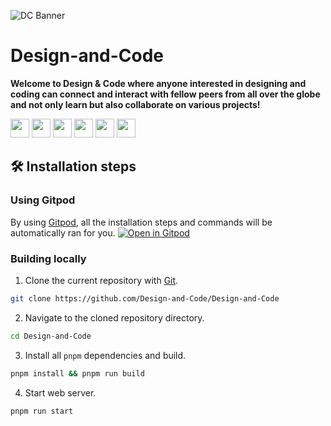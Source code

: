 ![DC Banner](https://user-images.githubusercontent.com/65373279/116761730-055f0000-aa36-11eb-80b0-96f321958926.png)

# Design-and-Code

**Welcome to Design & Code where anyone interested in designing and coding can connect and interact with fellow peers from all over the globe and not only learn but also collaborate on various projects!**

<p align="left">
<a href="mailto:designandcode.community@gmail.com" style="text-decoration:none">
  <img height="30" src = "https://img.shields.io/badge/gmail-c14438?&style=for-the-badge&logo=gmail&logoColor=white">
</a>
  <a href="https://discord.gg/gM3bG4rAU5" style="text-decoration:none">
  <img height="30" src="https://img.shields.io/badge/discord-darkblue.svg?&style=for-the-badge&logo=discord&logoColor=white" />
</a>
<a href="http://designandcode.us/" style="text-decoration:none">
  <img height="30" src = "https://img.shields.io/badge/website-c14438?&style=for-the-badge&logo=internet&logoColor=white">
</a>
<a href="https://www.linkedin.com/company/designandcode" style="text-decoration:none">
  <img height="30" src="https://img.shields.io/badge/linkedin-blue.svg?&style=for-the-badge&logo=linkedin&logoColor=white" />
</a>
<a href="https://github.com/Design-and-Code" style="text-decoration:none">
  <img height="30" src="https://img.shields.io/badge/Github-grey.svg?&style=for-the-badge&logo=Github&logoColor=white" />
</a>
<a href="https://www.instagram.com/designandcode.community" style="text-decoration:none">
  <img height="30" src = "https://img.shields.io/badge/Instagram-%23E4405F.svg?&style=for-the-badge&logo=Instagram&logoColor=white">
</a>
<br />

## 🛠 Installation steps

### Using Gitpod

By using [Gitpod](https://gitpod.io), all the installation steps and commands will be automatically ran for you.
[![Open in Gitpod](https://gitpod.io/button/open-in-gitpod.svg)](https://gitpod.io/#https://github.com/Design-and-Code/Design-and-Code)

### Building locally

1. Clone the current repository with [Git](https://git-scm.com/).

```bash
git clone https://github.com/Design-and-Code/Design-and-Code
```

2. Navigate to the cloned repository directory.

```bash
cd Design-and-Code
```

3. Install all `pnpm` dependencies and build.

```bash
pnpm install && pnpm run build
```

4. Start web server.

```bash
pnpm run start
```
